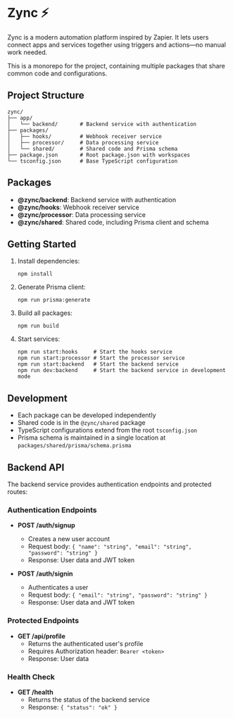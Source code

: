 # Zync ⚡

Zync is a modern automation platform inspired by Zapier. It lets users connect apps and services together using triggers and actions—no manual work needed.

This is a monorepo for the project, containing multiple packages that share common code and configurations.

## Project Structure

```
zync/
├── app/
│   └── backend/       # Backend service with authentication
├── packages/
│   ├── hooks/         # Webhook receiver service
│   ├── processor/     # Data processing service
│   └── shared/        # Shared code and Prisma schema
├── package.json       # Root package.json with workspaces
└── tsconfig.json      # Base TypeScript configuration
```

## Packages

- **@zync/backend**: Backend service with authentication
- **@zync/hooks**: Webhook receiver service
- **@zync/processor**: Data processing service
- **@zync/shared**: Shared code, including Prisma client and schema

## Getting Started

1. Install dependencies:
   ```
   npm install
   ```

2. Generate Prisma client:
   ```
   npm run prisma:generate
   ```

3. Build all packages:
   ```
   npm run build
   ```

4. Start services:
   ```
   npm run start:hooks     # Start the hooks service
   npm run start:processor # Start the processor service
   npm run start:backend   # Start the backend service
   npm run dev:backend     # Start the backend service in development mode
   ```

## Development

- Each package can be developed independently
- Shared code is in the `@zync/shared` package
- TypeScript configurations extend from the root `tsconfig.json`
- Prisma schema is maintained in a single location at `packages/shared/prisma/schema.prisma`

## Backend API

The backend service provides authentication endpoints and protected routes:

### Authentication Endpoints

- **POST /auth/signup**
  - Creates a new user account
  - Request body: `{ "name": "string", "email": "string", "password": "string" }`
  - Response: User data and JWT token

- **POST /auth/signin**
  - Authenticates a user
  - Request body: `{ "email": "string", "password": "string" }`
  - Response: User data and JWT token

### Protected Endpoints

- **GET /api/profile**
  - Returns the authenticated user's profile
  - Requires Authorization header: `Bearer <token>`
  - Response: User data

### Health Check

- **GET /health**
  - Returns the status of the backend service
  - Response: `{ "status": "ok" }`
